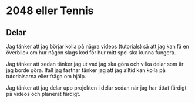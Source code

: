# 2048 eller Tennis


## Delar
Jag tänker att jag börjar kolla på några videos (tutorials) så att jag kan få en överblick om hur någon slags kod för hur mitt spel ska kunna fungera.

Jag tänker att sedan tänker jag ut vad jag ska göra och vilka delar som är jag borde göra. Ifall jag fastnar tänker jag att jag alltid kan kolla på tutorialsarna eller fråga om hjälp.

Jag tänker att jag delar upp projekten i delar sedan när jag har tittat färdigt på videos och planerat färdigt.